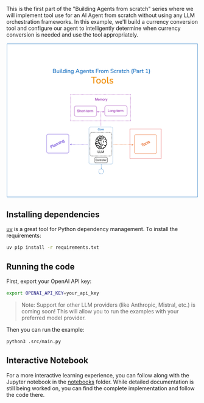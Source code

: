 This is the first part of the "Building Agents from scratch" series where we will implement tool use for an AI Agent from scratch without using any LLM orchestration frameworks. In this example, we'll build a currency conversion tool and configure our agent to intelligently determine when currency conversion is needed and use the tool appropriately.

![alt text](image.png)



## Installing dependencies

[uv](https://github.com/astral-sh/uv) is a great tool for Python dependency management. To install the requirements:

```bash
uv pip install -r requirements.txt
```

## Running the code

First, export your OpenAI API key:

```bash
export OPENAI_API_KEY=your_api_key
```

> Note: Support for other LLM providers (like Anthropic, Mistral, etc.) is coming soon! This will allow you to run the examples with your preferred model provider.

Then you can run the example:

```bash
python3 .src/main.py
```

## Interactive Notebook

For a more interactive learning experience, you can follow along with the Jupyter notebook in the [notebooks](notebooks) folder. While detailed documentation is still being worked on, you can find the complete implementation and follow the code there.